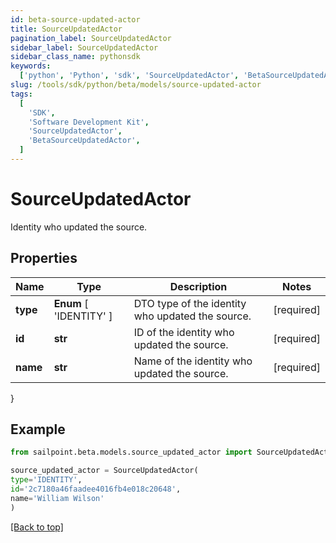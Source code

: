 ```yaml
---
id: beta-source-updated-actor
title: SourceUpdatedActor
pagination_label: SourceUpdatedActor
sidebar_label: SourceUpdatedActor
sidebar_class_name: pythonsdk
keywords:
  ['python', 'Python', 'sdk', 'SourceUpdatedActor', 'BetaSourceUpdatedActor']
slug: /tools/sdk/python/beta/models/source-updated-actor
tags:
  [
    'SDK',
    'Software Development Kit',
    'SourceUpdatedActor',
    'BetaSourceUpdatedActor',
  ]
---
```


# SourceUpdatedActor

Identity who updated the source.

## Properties

| Name | Type | Description | Notes |
| --- | --- | --- | --- |
| **type** | **Enum** [ 'IDENTITY' ] | DTO type of the identity who updated the source. | [required] |
| **id** | **str** | ID of the identity who updated the source. | [required] |
| **name** | **str** | Name of the identity who updated the source. | [required] |

}

## Example

```python
from sailpoint.beta.models.source_updated_actor import SourceUpdatedActor

source_updated_actor = SourceUpdatedActor(
type='IDENTITY',
id='2c7180a46faadee4016fb4e018c20648',
name='William Wilson'
)

```

[[Back to top]](#)
